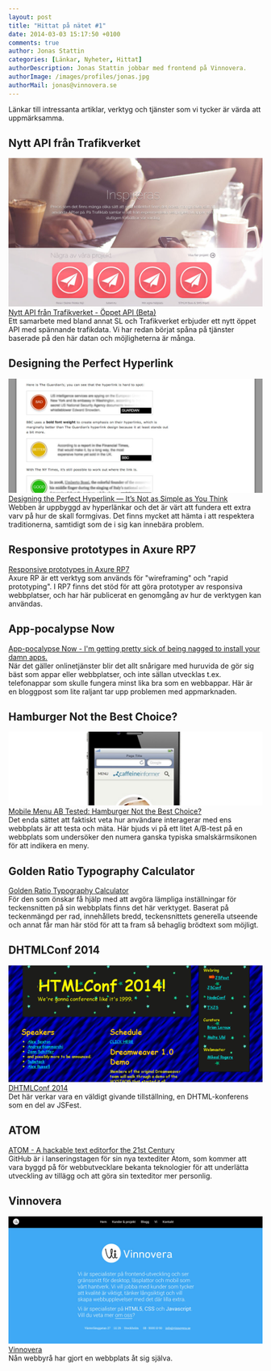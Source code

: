 ```yaml
---
layout: post
title: "Hittat på nätet #1"
date: 2014-03-03 15:17:50 +0100
comments: true
author: Jonas Stattin
categories: [Länkar, Nyheter, Hittat]
authorDescription: Jonas Stattin jobbar med frontend på Vinnovera.
authorImage: /images/profiles/jonas.jpg
authorMail: jonas@vinnovera.se
---
```


Länkar till intressanta artiklar, verktyg och tjänster som vi tycker är värda att uppmärksamma. 
<!--more-->
## Nytt API från Trafikverket
![TrafikAPI](/images/content/posts/hittat-pa-natet-number-1/trafikapi.jpg)
[Nytt API från Trafikverket - Öppet API (Beta)](http://www.trafiklab.se/)  
Ett samarbete med bland annat SL och Trafikverket erbjuder ett nytt öppet API med spännande trafikdata. Vi har redan börjat spåna på tjänster baserade på den här datan och möjligheterna är många.  

## Designing the Perfect Hyperlink
![Hyperlinks](/images/content/posts/hittat-pa-natet-number-1/hyperlinks.jpg)
[Designing the Perfect Hyperlink — It’s Not as Simple as You Think](http://sixrevisions.com/usability/hyperlink-design/)  
Webben är uppbyggd av hyperlänkar och det är värt att fundera ett extra varv på hur de skall formgivas. Det finns mycket att hämta i att respektera traditionerna, samtidigt som de i sig kan innebära problem.  

## Responsive prototypes in Axure RP7
[Responsive prototypes in Axure RP7](http://uxdesign.smashingmagazine.com/2014/02/26/creating-responsive-prototypes-adaptive-views-axure-rp-7/)  
Axure RP är ett verktyg som används för "wireframing" och "rapid prototyping". I RP7 finns det stöd för att göra prototyper av responsiva webbplatser, och har här publicerat en genomgång av hur de verktygen kan användas.  

## App-pocalypse Now
[App-pocalypse Now - I'm getting pretty sick of being nagged to install your damn apps.](http://blog.codinghorror.com/app-pocalypse-now/)  
När det gäller onlinetjänster blir det allt snårigare med huruvida de gör sig bäst som appar eller webbplatser, och inte sällan utvecklas t.ex. telefonappar som skulle fungera minst lika bra som en webbappar. Här är en bloggpost som lite raljant tar upp problemen med appmarknaden.  

## Hamburger Not the Best Choice?
![BurgerIcon](/images/content/posts/hittat-pa-natet-number-1/icontest.jpg)
[Mobile Menu AB Tested: Hamburger Not the Best Choice?](http://exisweb.net/mobile-menu-abtest)  
Det enda sättet att faktiskt veta hur användare interagerar med ens webbplats är att testa och mäta. Här bjuds vi på ett litet A/B-test på en webbplats som undersöker den numera ganska typiska smalskärmsikonen för att indikera en meny.  

## Golden Ratio Typography Calculator
[Golden Ratio Typography Calculator](http://www.pearsonified.com/typography/)  
För den som önskar få hjälp med att avgöra lämpliga inställningar för teckensnitten på sin webbplats finns det här verktyget. Baserat på teckenmängd per rad, innehållets bredd, teckensnittets generella utseende och annat får man här stöd för att ta fram så behaglig brödtext som möjligt.  

## DHTMLConf 2014
![DHTMLConf](/images/content/posts/hittat-pa-natet-number-1/dhtmlconf.jpg)
[DHTMLConf 2014](http://dhtmlconf.com/)  
Det här verkar vara en väldigt givande tillställning, en DHTML-konferens som en del av JSFest.  

## ATOM
[ATOM - A hackable text editorfor the 21st Century](http://atom.io/)  
GitHub är i lanseringstagen för sin nya textediter Atom, som kommer att vara byggd på för webbutvecklare bekanta teknologier för att underlätta utveckling av tillägg och att göra sin texteditor mer personlig.  

## Vinnovera
![DHTMLConf](/images/content/posts/hittat-pa-natet-number-1/vinnovera.jpg)
[Vinnovera](http://www.vinnovera.se/)  
Nån webbyrå har gjort en webbplats åt sig själva. 